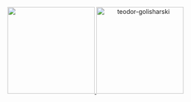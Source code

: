 <p align="center">
  <a href="https://github.com/teodor-golisharski/github-readme-stats">
    <img height=200 src="https://github-readme-stats.vercel.app/api/top-langs?username=teodor-golisharski&layout=compact&langs_count=8&cache_seconds=600" />
  </a>
  <a href="https://github.com/teodor-golisharski/github-readme-streak-stats">
    <img height=200 src="https://github-readme-streak-stats.herokuapp.com/?user=teodor-golisharski&cache_seconds=600" alt="teodor-golisharski" />
  </a>
</p>

